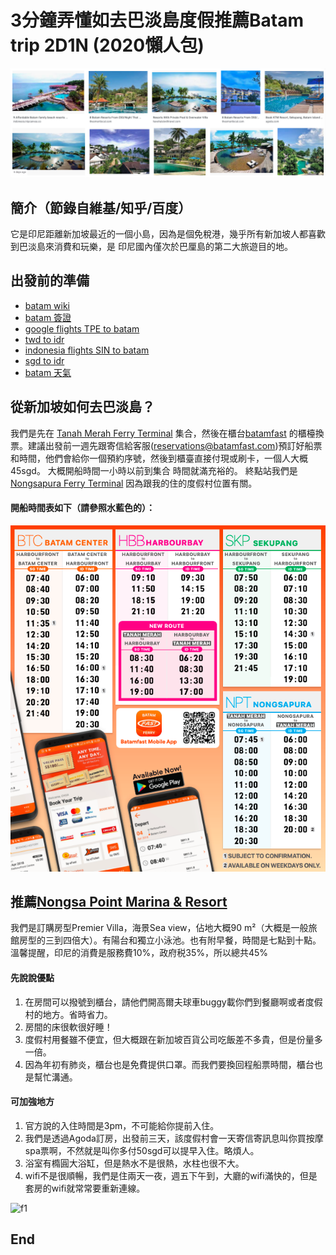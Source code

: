 # 3分鐘弄懂如去巴淡島度假推薦Batam trip 2D1N (2020懶人包)
![f1](https://github.com/HCH1/blog/blob/master/fig/batam1.png)

## 簡介（節錄自維基/知乎/百度）
它是印尼距離新加坡最近的一個小島，因為是個免稅港，幾乎所有新加坡人都喜歡到巴淡島來消費和玩樂，是 印尼國內僅次於巴厘島的第二大旅遊目的地。

## 出發前的準備
- [batam wiki](https://www.google.com.tw/search?source=hp&ei=JzIkXMrUB42y9QOcxZ6YAg&q=batam+wiki)
- [batam 簽證](https://www.google.com.tw/search?source=hp&ei=JzIkXMrUB42y9QOcxZ6YAg&q=batam+簽證)
- [google flights TPE to batam](https://www.google.com.tw/search?source=hp&ei=JzIkXMrUB42y9QOcxZ6YAg&q=google+flights+TPE+to+batam)
- [twd to idr](https://www.google.com.tw/search?source=hp&ei=JzIkXMrUB42y9QOcxZ6YAg&q=twd+to+idr)
- [indonesia flights SIN to batam](https://www.google.com.tw/search?source=hp&ei=JzIkXMrUB42y9QOcxZ6YAg&q=google+flights+SIN+to+batam)
- [sgd to idr](https://www.google.com.tw/search?source=hp&ei=JzIkXMrUB42y9QOcxZ6YAg&q=sgd+to+idr)
- [batam 天氣](https://www.google.com.tw/search?source=hp&ei=JzIkXMrUB42y9QOcxZ6YAg&q=batam+天氣)

## 從新加坡如何去巴淡島？
我們是先在
[Tanah Merah Ferry Terminal](https://www.google.com.sg/maps/place/Tanah+Merah+Ferry+Terminal/@1.301962,103.9756795,14.18z/data=!4m9!3m8!1s0x31da2346c8620243:0x2eb746bcdf6115d8!5m3!1s2020-02-15!4m1!1i2!8m2!3d1.3142959!4d103.988471)
集合，然後在櫃台[batamfast](https://www.batamfast.com/home/index.ashx)
的櫃檯換票。建議出發前一週先跟寄信給客服(reservations@batamfast.com)預訂好船票和時間，他們會給你一個預約序號，然後到櫃臺直接付現或刷卡，一個人大概45sgd。
大概開船時間一小時以前到集合 時間就滿充裕的。
終點站我們是[Nongsapura Ferry Terminal](https://www.google.com.sg/maps/place/Nongsapura+Ferry+Terminal/@1.1911892,104.0914151,15z/data=!4m9!3m8!1s0x0:0x3dd2efb10180b639!5m3!1s2020-02-15!4m1!1i2!8m2!3d1.1886483!4d104.0946114)
因為跟我的住的度假村位置有關。

#### 開船時間表如下（請參照水藍色的）：
![f1](https://github.com/HCH1/blog/blob/master/fig/batam2.png)

## 推薦[Nongsa Point Marina & Resort](https://www.google.com.sg/maps/place/Nongsa+Point+Marina+%26+Resort/@1.1923477,104.0998694,15z/data=!4m9!3m8!1s0x0:0x72eb926b1eac7770!5m3!1s2020-02-15!4m1!1i2!8m2!3d1.196004!4d104.0981734)

我們是訂購房型Premier Villa，海景Sea view，佔地大概90 m²（大概是一般旅館房型的三到四倍大）。有陽台和獨立小泳池。也有附早餐，時間是七點到十點。
溫馨提醒，印尼的消費是服務費10%，政府税35%，所以總共45%

#### 先說說優點
1. 在房間可以撥號到櫃台，請他們開高爾夫球車buggy載你們到餐廳啊或者度假村的地方。省時省力。
1. 房間的床很軟很好睡！
1. 度假村用餐雖不便宜，但大概跟在新加坡百貨公司吃飯差不多貴，但是份量多一倍。
1. 因為年初有肺炎，櫃台也是免費提供口罩。而我們要換回程船票時間，櫃台也是幫忙溝通。

#### 可加強地方
1. 官方說的入住時間是3pm，不可能給你提前入住。
1. 我們是透過Agoda訂房，出發前三天，該度假村會一天寄信寄訊息叫你買按摩spa票啊，不然就是叫你多付50sgd可以提早入住。略煩人。
1. 浴室有橢圓大浴缸，但是熱水不是很熱，水柱也很不大。
1. wifi不是很順暢，我們是住兩天一夜，週五下午到，大廳的wifi滿快的，但是套房的wifi就常常要重新連線。

![f1](https://github.com/HCH1/blog/blob/master/fig/batam3.png)

## End
